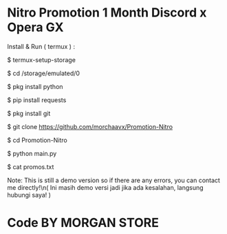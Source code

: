 # Nitro Promotion 1 Month Discord x Opera GX

Install & Run ( termux ) :

$ termux-setup-storage

$ cd /storage/emulated/0

$ pkg install python

$ pip install requests

$ pkg install git

$ git clone https://github.com/morchaavx/Promotion-Nitro

$ cd Promotion-Nitro

$ python main.py

$ cat promos.txt

Note: This is still a demo version so if there are any errors, you can contact me directly!\n( Ini masih demo versi jadi jika ada kesalahan, langsung hubungi saya! )

# Code BY MORGAN STORE
